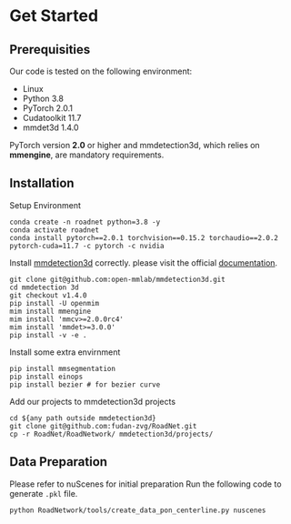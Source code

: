 # Get Started
## Prerequisities
Our code is tested on the following environment:
- Linux
- Python 3.8
- PyTorch 2.0.1
- Cudatoolkit 11.7
- mmdet3d 1.4.0


PyTorch version **2.0** or higher and mmdetection3d, which relies on **mmengine**, are mandatory requirements.

## Installation
Setup Environment
```
conda create -n roadnet python=3.8 -y
conda activate roadnet
conda install pytorch==2.0.1 torchvision==0.15.2 torchaudio==2.0.2 pytorch-cuda=11.7 -c pytorch -c nvidia
```
Install [mmdetection3d](https://github.com/open-mmlab/mmdetection3d) correctly. please visit the official [documentation](https://mmdetection3d.readthedocs.io/en/latest/get_started.html).
```
git clone git@github.com:open-mmlab/mmdetection3d.git
cd mmdetection 3d
git checkout v1.4.0
pip install -U openmim
mim install mmengine
mim install 'mmcv>=2.0.0rc4'
mim install 'mmdet>=3.0.0'
pip install -v -e .
```
Install some extra envirnment
```
pip install mmsegmentation
pip install einops
pip install bezier # for bezier curve
```
Add our projects to mmdetection3d projects
```
cd ${any path outside mmdetection3d}
git clone git@github.com:fudan-zvg/RoadNet.git
cp -r RoadNet/RoadNetwork/ mmdetection3d/projects/
```
## Data Preparation
Please refer to nuScenes for initial preparation
Run the following code to generate `.pkl` file.
```
python RoadNetwork/tools/create_data_pon_centerline.py nuscenes
```